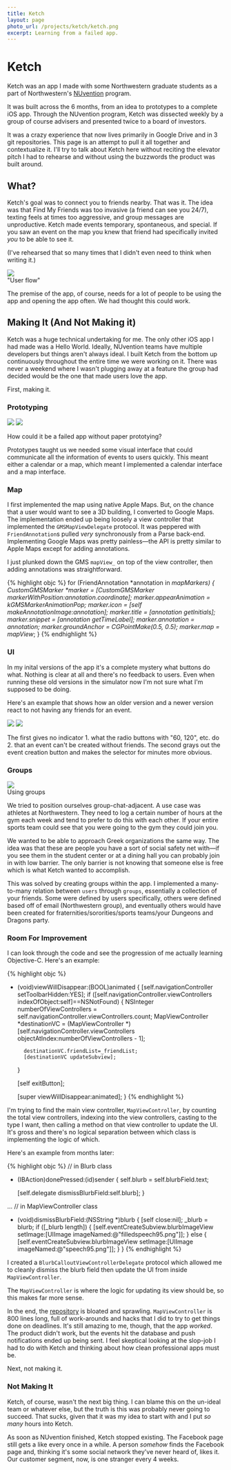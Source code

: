 ```yaml
---
title: Ketch
layout: page
photo_url: /projects/ketch/ketch.png
excerpt: Learning from a failed app.
---
```


# Ketch

Ketch was an app I made with some Northwestern graduate students as a part of Northwestern's [NUvention](http://www.farley.northwestern.edu/we-teach/nuvention/) program.

It was built across the 6 months, from an idea to prototypes to a complete iOS app. Through the NUvention program, Ketch was dissected weekly by a group of course advisers and presented twice to a board of investors.

It was a crazy experience that now lives primarily in Google Drive and in 3 git repositories. This page is an attempt to pull it all together and contextualize it. I'll try to talk about Ketch here without reciting the elevator pitch I had to rehearse and without using the buzzwords the product was built around.

## What?

Ketch's goal was to connect you to friends nearby. That was it. The idea was that Find My Friends was too invasive (a friend can see you 24/7), texting feels at times too aggressive, and group messages are unproductive. Ketch made events temporary, spontaneous, and special. If you saw an event on the map you knew that friend had specifically invited _you_ to be able to see it.

(I've rehearsed that so many times that I didn't even need to think when writing it.)

<div class="image-feature">
  <img src="http://i.imgur.com/ENQZUcV.gif" class="drop-shadow">
  <div class="caption"> "User flow" </div>
</div>

The premise of the app, of course, needs for a lot of people to be using the app and opening the app often. We had thought this could work.

## Making It (And Not Making it)

Ketch was a huge technical undertaking for me. The only other iOS app I had made was a Hello World. Ideally, NUvention teams have multiple developers but things aren't always ideal. I built Ketch from the bottom up continuously throughout the entire time we were working on it. There was never a weekend where I wasn't plugging away at a feature the group had decided would be the one that made users love the app.

First, making it.

### Prototyping

<div class="image-feature">
  <img src="/projects/ketch/proto1.png">
  <img src="/projects/ketch/proto2.png">
</div>

How could it be a failed app without paper prototying?

Prototypes taught us we needed some visual interface that could communicate all the information of events to users quickly. This meant either a calendar or a map, which meant I implemented a calendar interface and a map interface.

### Map

I first implemented the map using native Apple Maps. But, on the chance that a user would want to see a 3D building, I converted to Google Maps. The implementation ended up being loosely a view controller that implemented the `GMSMapViewDelegate` protocol. It was peppered with `FriendAnnotation`s pulled _very_ synchronously from a Parse back-end. Implementing Google Maps was pretty painless—the API is pretty similar to Apple Maps except for adding annotations.

I just plunked down the GMS `mapView_` on top of the view controller, then adding annotations was straightforward.

{% highlight objc %}
for (FriendAnnotation *annotation in _mapMarkers) {
    CustomGMSMarker *marker = [CustomGMSMarker markerWithPosition:annotation.coordinate];
    marker.appearAnimation = kGMSMarkerAnimationPop;
    marker.icon = [self makeAnnotationImage:annotation];
    marker.title = [annotation getInitials];
    marker.snippet = [annotation getTimeLabel];
    marker.annotation = annotation;
    marker.groundAnchor = CGPointMake(0.5, 0.5);
    marker.map = mapView_;
}
{% endhighlight %}

### UI

In my inital versions of the app it's a complete mystery what buttons do what. Nothing is clear at all and there's no feedback to users. Even when running these old versions in the simulator now I'm not sure what I'm supposed to be doing.

Here's an example that shows how an older version and a newer version react to not having any friends for an event.

<div class="image-feature">
  <img src="/projects/ketch/old-ketch.gif" class="drop-shadow">
  <img src="/projects/ketch/new-ketch.gif" class="drop-shadow">
</div>

The first gives no indicator 1. what the radio buttons with "60, 120", etc. do 2. that an event can't be created without friends.
The second grays out the event creation button and makes the selector for minutes more obvious.

### Groups

<div class="image-feature">
  <img src="/projects/ketch/groups.gif" class="drop-shadow">
  <div class="caption"> Using groups </div>
</div>

We tried to position ourselves group-chat-adjacent. A use case was athletes at Northwestern. They need to log a certain number of hours at the gym each week and tend to prefer to do this with each other. If your entire sports team could see that you were going to the gym they could join you.

We wanted to be able to approach Greek organizations the same way. The idea was that these are people you have a sort of social safety net with—if you see them in the student center or at a dining hall you can probably join in with low barrier. The only barrier is not knowing that someone else is free which is what Ketch wanted to accomplish.

This was solved by creating groups within the app. I implemented a many-to-many relation between `users` through `groups`, essentially a collection of your friends. Some were defined by users specifically, others were defined based off of email (Northwestern group), and eventually others would have been created for fraternities/sororities/sports teams/your Dungeons and Dragons party.

### Room For Improvement

I can look through the code and see the progression of me actually learning Objective-C. Here's an example:

{% highlight objc %}
- (void)viewWillDisappear:(BOOL)animated {
    [self.navigationController setToolbarHidden:YES];
    if ([self.navigationController.viewControllers indexOfObject:self]==NSNotFound) {
        NSInteger numberOfViewControllers = self.navigationController.viewControllers.count;
        MapViewController *destinationVC =
          (MapViewController *)[self.navigationController.viewControllers
                                objectAtIndex:numberOfViewControllers - 1];

        destinationVC.friendList=_friendList;
        [destinationVC updateSubview];
    }

    [self exitButton];

    [super viewWillDisappear:animated];
}
{% endhighlight %}

I'm trying to find the main view controller, `MapViewController`, by counting the total view controllers, indexing into the view controllers, casting to the type I want, then calling a method on that view controller to update the UI. It's gross and there's no logical separation between which class is implementing the logic of which.

Here's an example from months later:

{% highlight objc %}
// in Blurb class
- (IBAction)donePressed:(id)sender
{
    self.blurb = self.blurbField.text;

    [self.delegate dismissBlurbField:self.blurb];
}

...
// in MapViewController class
- (void)dismissBlurbField:(NSString *)blurb
{
    [self close:nil];
    _blurb = blurb;
    if ([_blurb length]) {
        [self.eventCreateSubview.blurbImageView setImage:[UIImage imageNamed:@"filledspeech95.png"]];
    } else {
        [self.eventCreateSubview.blurbImageView setImage:[UIImage imageNamed:@"speech95.png"]];
    }
}
{% endhighlight %}

I created a `BlurbCalloutViewControllerDelegate` protocol which allowed me to cleanly dismiss the blurb field then update the UI from inside `MapViewController`.

The `MapViewController` is where the logic for updating its view should be, so this makes far more sense.

In the end, the [repository](https://github.com/anderoonies/CheckItiOS) is bloated and sprawling. `MapViewController` is 800 lines long, full of work-arounds and hacks that I did to try to get things done on deadlines. It's still amazing to me, though, that the app _worked_. The product didn't work, but the events hit the database and push notifications ended up being sent. I feel skeptical looking at the slop-job I had to do with Ketch and thinking about how clean professional apps must be.

Next, not making it.

### Not Making It

Ketch, of course, wasn't the next big thing. I can blame this on the un-ideal team or whatever else, but the truth is this was probably never going to succeed. That sucks, given that it was my idea to start with and I put _so many_ hours into Ketch.

As soon as NUvention finished, Ketch stopped existing. The Facebook page still gets a like every once in a while. A person _somehow_ finds the Facebook page and, thinking it's some social network they've never heard of, likes it. Our customer segment, now, is one stranger every 4 weeks.
